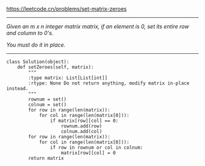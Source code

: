https://leetcode.cn/problems/set-matrix-zeroes
***
*Given an m x n integer matrix matrix, if an element is 0, set its entire row and column to 0's.*

*You must do it in place.*
***
```
class Solution(object):
    def setZeroes(self, matrix):
        """
        :type matrix: List[List[int]]
        :rtype: None Do not return anything, modify matrix in-place instead.
        """
        rownum = set()
        colnum = set()
        for row in range(len(matrix)):
            for col in range(len(matrix[0])):
                if matrix[row][col] == 0:
                    rownum.add(row)
                    colnum.add(col)
        for row in range(len(matrix)):
            for col in range(len(matrix[0])):
                if row in rownum or col in colnum:
                    matrix[row][col] = 0
        return matrix
